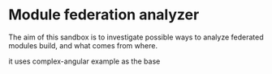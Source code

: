 # Module federation analyzer

The aim of this sandbox is to investigate possible ways to analyze federated modules build, and what comes from where.

it uses complex-angular example as the base